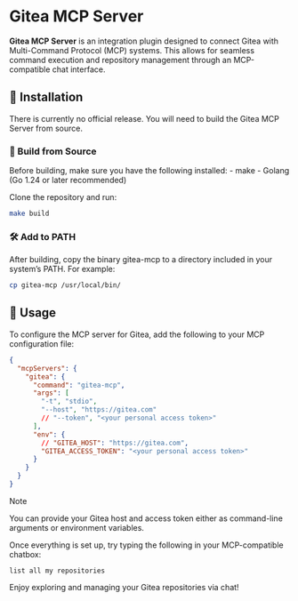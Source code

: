 # Gitea MCP Server

**Gitea MCP Server** is an integration plugin designed to connect Gitea with Multi-Command Protocol (MCP) systems. This allows for seamless command execution and repository management through an MCP-compatible chat interface.

## 🚧 Installation

There is currently no official release. You will need to build the Gitea MCP Server from source.

### 🔧 Build from Source

Before building, make sure you have the following installed:
	- make
	- Golang (Go 1.24 or later recommended)

Clone the repository and run:

```bash
make build
```

### 🛠️ Add to PATH

After building, copy the binary gitea-mcp to a directory included in your system’s PATH. For example:

```bash
cp gitea-mcp /usr/local/bin/
```

## 🚀 Usage

To configure the MCP server for Gitea, add the following to your MCP configuration file:

```json
{
  "mcpServers": {
    "gitea": {
      "command": "gitea-mcp",
      "args": [
        "-t", "stdio",
        "--host", "https://gitea.com"
        // "--token", "<your personal access token>"
      ],
      "env": {
        // "GITEA_HOST": "https://gitea.com",
        "GITEA_ACCESS_TOKEN": "<your personal access token>"
      }
    }
  }
}
```
> [!NOTE]
> You can provide your Gitea host and access token either as command-line arguments or environment variables.

Once everything is set up, try typing the following in your MCP-compatible chatbox:

```
list all my repositories
```

Enjoy exploring and managing your Gitea repositories via chat!
